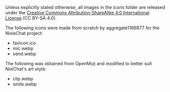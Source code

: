 Unless explicitly stated otherwise, all images in the icons folder are released
under the
[Creative Commons Attribution-ShareAlike 4.0 International License](https://creativecommons.org/licenses/by-sa/4.0/deed.en)
(CC BY-SA 4.0).

The following icons were made from scratch by aggregate1166877 for the
NixieChat project:

* favicon.ico
* mic.webp
* send.webp

The following was obtained from OpenMoji and modified to better suit NixiChat's
art style:

* clip.webp
* smile.webp

